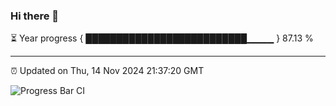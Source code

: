 ### Hi there 👋

⏳ Year progress { ██████████████████████████▁▁▁▁ } 87.13 %

---

⏰ Updated on Thu, 14 Nov 2024 21:37:20 GMT

![Progress Bar CI](https://github.com/IshwaranRudhara/GIT-ACTION/workflows/Progress%20Bar%20CI/badge.svg)
